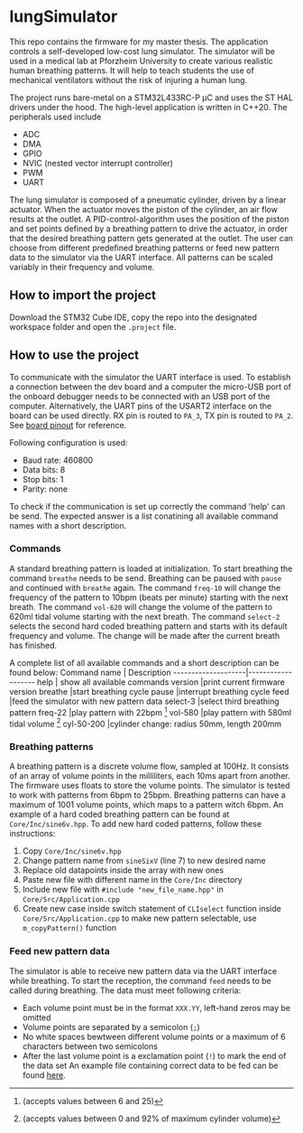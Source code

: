 # lungSimulator
This repo contains the firmware for my master thesis. 
The application controls a self-developed low-cost lung simulator.
The simulator will be used in a medical lab at Pforzheim University to create various realistic human breathing patterns.
It will help to teach students the use of mechanical ventilators without the risk of injuring a human lung.

The project runs bare-metal on a STM32L433RC-P µC and uses the ST HAL drivers under the hood.
The high-level application is written in C++20.
The peripherals used include
- ADC
- DMA
- GPIO
- NVIC (nested vector interrupt controller)
- PWM
- UART

The lung simulator is composed of a pneumatic cylinder, driven by a linear actuator.
When the actuator moves the piston of the cylinder, an air flow results at the outlet.
A PID-control-algorithm uses the position of the piston and set points defined by a breathing pattern to drive the actuator, 
in order that the desired breathing pattern gets generated at the outlet.
The user can choose from different predefined breathing patterns or feed new pattern data to the simulator via the UART interface.
All patterns can be scaled variably in their frequency and volume.

## How to import the project
Download the STM32 Cube IDE, copy the repo into the designated workspace folder and open the `.project` file.

## How to use the project
To communicate with the simulator the UART interface is used.
To establish a connection between the dev board and a computer the micro-USB port of the onboard debugger 
needs to be connected with an USB port of the computer.
Alternatively, the UART pins of the USART2 interface on the board can be used directly.
RX pin is routed to `PA_3`, TX pin is routed to `PA_2`.
See [board pinout](https://os.mbed.com/platforms/NUCLEO-L433RC-P/) for reference.

Following configuration is used:
* Baud rate: 460800
* Data bits: 8
* Stop bits: 1
* Parity: none

To check if the communication is set up correctly the command 'help' can be send.
The expected answer is a list conatining all available command names with a short description.

### Commands
A standard breathing pattern is loaded at initialization.
To start breathing the command `breathe` needs to be send.
Breathing can be paused with `pause` and continued with `breathe` again.
The command `freq-10` will change the frequency of the pattern to 10bpm (beats per minute) starting with the next breath.
The command `vol-620` will change the volume of the pattern to 620ml tidal volume starting with the next breath.
The command `select-2` selects the second hard coded breathing pattern and starts with its default frequency and volume.
The change will be made after the current breath has finished.

A complete list of all available commands and a short description can be found below:
Command name | Description
--------------------|-------------------
help | show all available commands
version |print current firmware version
breathe |start breathing cycle
pause |interrupt breathing cycle
feed |feed the simulator with new pattern data
select-3 |select third breathing pattern
freq-22 |play pattern with 22bpm [^1]
vol-580 |play pattern with 580ml tidal volume [^2]
cyl-50-200 |cylinder change: radius 50mm, length 200mm

[^1]: (accepts values between 6 and 25)
[^2]: (accepts values between 0 and 92% of maximum cylinder volume)

### Breathing patterns
A breathing pattern is a discrete volume flow, sampled at 100Hz.
It consists of an array of volume points in the milliliters, each 10ms apart from another.
The firmware uses floats to store the volume points.
The simulator is tested to work with patterns from 6bpm to 25bpm.
Breathing patterns can have a maximum of 1001 volume points, which maps to a pattern witch 6bpm.
An example of a hard coded breathing pattern can be found at `Core/Inc/sine6v.hpp`.
To add new hard coded patterns, follow these instructions:
1. Copy `Core/Inc/sine6v.hpp`
2. Change pattern name from `sineSixV` (line 7) to new desired name
3. Replace old datapoints inside the array with new ones
4. Paste new file with different name in the `Core/Inc` directory
5. Include new file with `#include "new_file_name.hpp"` in `Core/Src/Application.cpp`
6. Create new case inside switch statement of `CLIselect` function inside `Core/Src/Application.cpp` to make new pattern selectable, use `m_copyPattern()` function

### Feed new pattern data
The simulator is able to receive new pattern data via the UART interface while breathing.
To start the reception, the command `feed` needs to be called during breathing.
The data must meet following criteria:
- Each volume point must be in the format `XXX.YY`, left-hand zeros may be omitted
- Volume points are separated by a semicolon (`;`)
- No white spaces bewtween different volume points or a maximum of 6 characters between two semicolons
- After the last volume point is a exclamation point (`!`) to mark the end of the data set
An example file containing correct data to be fed can be found [here](Misc/sine10V.txt).
